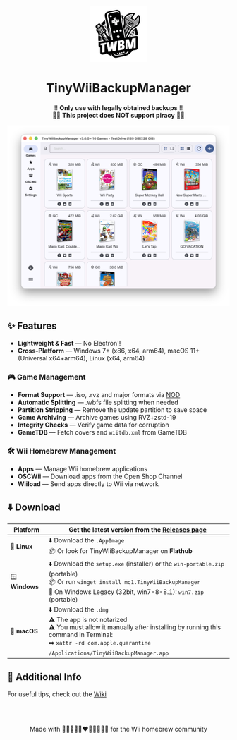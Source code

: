<p align="center">
  <img alt="TinyWiiBackupManager Logo" width="128" src="assets/logo-small.png">
</p>

<h1 align="center">TinyWiiBackupManager</h1>

<p align="center">
  ‼️ <strong>Only use with legally obtained backups</strong> ‼️<br>
  🏴‍☠️ <strong>This project does NOT support piracy</strong> 🏴‍☠️
</p>

<p align="center">
  <img alt="App Screenshot" src="assets/screenshot.png">
</p>

## ✨ Features

- **Lightweight & Fast** — No Electron!!
- **Cross-Platform** — Windows 7+ (x86, x64, arm64), macOS 11+ (Universal x64+arm64), Linux (x64, arm64)

### 🎮 **Game Management**

- **Format Support** — .iso, .rvz and major formats via [NOD](https://github.com/encounter/nod)
- **Automatic Splitting** — .wbfs file splitting when needed
- **Partition Stripping** — Remove the update partition to save space
- **Game Archiving** — Archive games using RVZ+zstd-19
- **Integrity Checks** — Verify game data for corruption
- **GameTDB** — Fetch covers and `wiitdb.xml` from GameTDB

### 🛠️ **Wii Homebrew Management**

- **Apps** — Manage Wii homebrew applications
- **OSCWii** — Download apps from the Open Shop Channel
- **Wiiload** — Send apps directly to Wii via network

## ⬇️ Download

| Platform | Get the latest version from the **[Releases page](https://github.com/mq1/TinyWiiBackupManager/releases/latest)** |
|----------|------------------|
| 🐧 **Linux** | ⬇️ Download the `.AppImage`<br>📦 Or look for TinyWiiBackupManager on **Flathub** |
| 🪟 **Windows** | ⬇️ Download the `setup.exe` (installer) or the `win-portable.zip` (portable)<br>📦 Or run `winget install mq1.TinyWiiBackupManager`<br>🐌 On Windows Legacy (32bit, win7-8-8.1): `win7.zip` (portable) |
| 🍏 **macOS** | ⬇️ Download the `.dmg`<br>⚠️ The app is not notarized<br>⚠️ You must allow it manually after installing by running this command in Terminal:<br>➡️ `xattr -rd com.apple.quarantine /Applications/TinyWiiBackupManager.app` |

## 📄 Additional Info

For useful tips, check out the [Wiki](https://github.com/mq1/TinyWiiBackupManager/wiki)

<br>
<br>

<p align="center"> Made with 🤍🩷🩵🤎🖤❤️🧡💛💚💙💜 for the Wii homebrew community </p>
